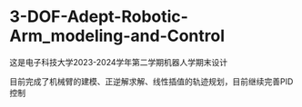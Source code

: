 # 3-DOF-Adept-Robotic-Arm_modeling-and-Control
这是电子科技大学2023-2024学年第二学期机器人学期末设计

目前完成了机械臂的建模、正逆解求解、线性插值的轨迹规划，目前继续完善PID控制
